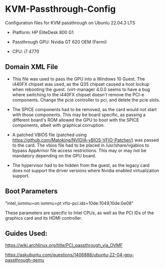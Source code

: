 # KVM-Passthrough-Config
Configuration files for KVM passthrough on Ubuntu 22.04.3 LTS

- Platform: HP EliteDesk 800 G1

- Passthrough GPU: Nvidia GT 620 OEM (Fermi)

- CPU: i7 4770

## Domain XML File
- This file was used to pass the GPU into a Windows 10 Guest. The i440FX chipset was used, as the Q35 chipset caused a host lockup when rebooting the guest. (virt-manager 4.0.0 seems to have a bug where switching to the i440FX chipset doesn't remove the PCI-e components. Change the pcie controller to pci, and delete the pcie slots.

- The SPICE components had to be removed, as the card would not start with those components. This may be board specific, as passing a different board's ROM allowed the GPU to boot with the SPICE components, albeit with graphical corruption. 

- A patched VBIOS file (patched using https://github.com/Matoking/NVIDIA-vBIOS-VFIO-Patcher/) was passed to the card. The vbios file had to be placed in /usr/share/vgabios to bypass AppArmor file access restrictions. This may or may not be mandatory depending on the GPU board.
- The hypervisor had to be hidden from the guest, as the legacy card does not support the driver versions where Nvidia enabled virtualization support. 

## Boot Parameters
"intel_iommu=on iommu=pt vfio-pci.ids=10de:1049,10de:0e08"

These parameters are specific to Intel CPUs, as well as the PCI IDs of the graphics card and its HDMI controller.



## Guides Used:
https://wiki.archlinux.org/title/PCI_passthrough_via_OVMF

https://askubuntu.com/questions/1406888/ubuntu-22-04-gpu-passthrough-qemu
